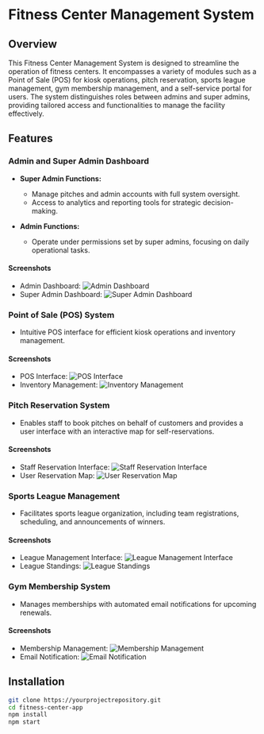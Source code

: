 # Fitness Center Management System

## Overview

This Fitness Center Management System is designed to streamline the operation of fitness centers. It encompasses a variety of modules such as a Point of Sale (POS) for kiosk operations, pitch reservation, sports league management, gym membership management, and a self-service portal for users. The system distinguishes roles between admins and super admins, providing tailored access and functionalities to manage the facility effectively.

## Features

### Admin and Super Admin Dashboard

- **Super Admin Functions:**
  - Manage pitches and admin accounts with full system oversight.
  - Access to analytics and reporting tools for strategic decision-making.

- **Admin Functions:**
  - Operate under permissions set by super admins, focusing on daily operational tasks.

#### Screenshots
- Admin Dashboard: ![Admin Dashboard](URL_of_screenshot_here)
- Super Admin Dashboard: ![Super Admin Dashboard](URL_of_screenshot_here)

### Point of Sale (POS) System

- Intuitive POS interface for efficient kiosk operations and inventory management.

#### Screenshots
- POS Interface: ![POS Interface](URL_of_screenshot_here)
- Inventory Management: ![Inventory Management](URL_of_screenshot_here)

### Pitch Reservation System

- Enables staff to book pitches on behalf of customers and provides a user interface with an interactive map for self-reservations.

#### Screenshots
- Staff Reservation Interface: ![Staff Reservation Interface](URL_of_screenshot_here)
- User Reservation Map: ![User Reservation Map](URL_of_screenshot_here)

### Sports League Management

- Facilitates sports league organization, including team registrations, scheduling, and announcements of winners.

#### Screenshots
- League Management Interface: ![League Management Interface](URL_of_screenshot_here)
- League Standings: ![League Standings](URL_of_screenshot_here)

### Gym Membership System

- Manages memberships with automated email notifications for upcoming renewals.

#### Screenshots
- Membership Management: ![Membership Management](URL_of_screenshot_here)
- Email Notification: ![Email Notification](URL_of_screenshot_here)

## Installation

```bash
git clone https://yourprojectrepository.git
cd fitness-center-app
npm install
npm start
